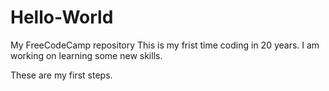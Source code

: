 # Hello-World
My FreeCodeCamp repository
This is my frist time coding in 20 years.
I am working on learning some new skills.

These are my first steps.
